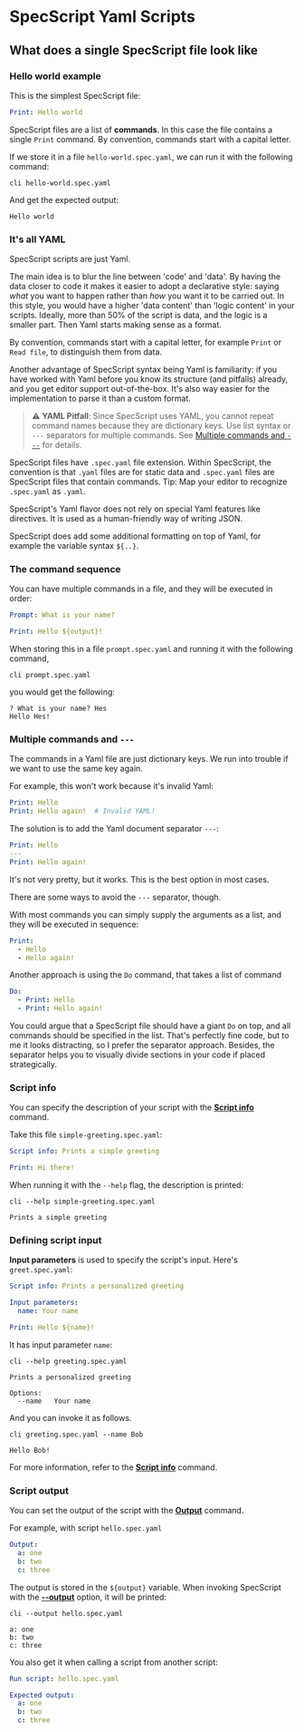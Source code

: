 # SpecScript Yaml Scripts

## What does a single SpecScript file look like

### Hello world example

This is the simplest SpecScript file:

```yaml file=hello-world.spec.yaml
Print: Hello world
```

SpecScript files are a list of **commands**. In this case the file contains a single `Print` command. By convention,
commands start with a capital letter.

If we store it in a file `hello-world.spec.yaml`, we can run it with the following command:

```shell cli
cli hello-world.spec.yaml
```

And get the expected output:

```output
Hello world
```

### It's all YAML

SpecScript scripts are just Yaml.

The main idea is to blur the line between 'code' and 'data'. By having the data closer to code it makes it easier to
adopt a declarative style: saying _what_ you want to happen rather than _how_ you want it to be carried out. In this
style, you would have a higher 'data content' than 'logic content' in your scripts. Ideally, more than 50% of the script
is data, and the logic is a smaller part. Then Yaml starts making sense as a format.

By convention, commands start with a capital letter, for example `Print` or `Read file`, to distinguish them from data.

Another advantage of SpecScript syntax being Yaml is familiarity: if you have worked with Yaml before you know its
structure (and pitfalls) already, and you get editor support out-of-the-box. It's also way easier for the implementation
to parse it than a custom format.

> **⚠️ YAML Pitfall**: Since SpecScript uses YAML, you cannot repeat command names because they are dictionary keys. Use
> list syntax or `---` separators for multiple commands. See [Multiple commands and `---`](#multiple-commands-and---) for
> details.

SpecScript files have `.spec.yaml` file extension. Within SpecScript, the convention is that `.yaml` files are for
static data and
`.spec.yaml` files are SpecScript files that contain commands. Tip: Map your editor to recognize `.spec.yaml`
as `.yaml`.

SpecScript's Yaml flavor does not rely on special Yaml features like directives. It is used as a human-friendly way of
writing JSON.

SpecScript does add some additional formatting on top of Yaml, for example the variable syntax `${..}`.

### The command sequence

You can have multiple commands in a file, and they will be executed in order:

```yaml file=prompt.spec.yaml
Prompt: What is your name?

Print: Hello ${output}!
```

When storing this in a file `prompt.spec.yaml` and running it with the following command,

<!-- answers
What is your name?: Hes
-->

```shell cli
cli prompt.spec.yaml
```

you would get the following:

```output
? What is your name? Hes
Hello Hes!
```

### Multiple commands and `---`

The commands in a Yaml file are just dictionary keys. We run into trouble if we want to use the same key again.

For example, this won't work because it's invalid Yaml:

```yaml
Print: Hello
Print: Hello again!  # Invalid YAML!
```

The solution is to add the Yaml document separator `---`:

```yaml specscript
Print: Hello
---
Print: Hello again!
```

It's not very pretty, but it works. This is the best option in most cases.

There are some ways to avoid the `---` separator, though.

With most commands you can simply supply the arguments as a list, and they will be executed in sequence:

```yaml specscript
Print:
  - Hello
  - Hello again!
```

<!-- Print is a bad example!!! It is a list processor designed to print lists "as lists" -->

Another approach is using the `Do` command, that takes a list of command

```yaml specscript
Do:
  - Print: Hello
  - Print: Hello again!
```

You could argue that a SpecScript file should have a giant `Do` on top, and all commands should be specified in the
list. That's perfectly fine code, but to me it looks distracting, so I prefer the separator approach. Besides, the
separator helps you to visually divide sections in your code if placed strategically.

### Script info

You can specify the description of your script with the
**[Script info](../commands/core/script-info/Script%20info.spec.md)** command.

Take this file `simple-greeting.spec.yaml`:

```yaml file=simple-greeting.spec.yaml
Script info: Prints a simple greeting

Print: Hi there!
```

When running it with the `--help` flag, the description is printed:

```shell cli
cli --help simple-greeting.spec.yaml
```

```output
Prints a simple greeting
```

### Defining script input

**Input parameters** is used to specify the script's input. Here's `greet.spec.yaml`:

```yaml file=greeting.spec.yaml
Script info: Prints a personalized greeting

Input parameters:
  name: Your name

Print: Hello ${name}!
```

It has input parameter `name`:

```shell cli
cli --help greeting.spec.yaml
```

```output
Prints a personalized greeting

Options:
  --name   Your name
```

And you can invoke it as follows.

```shell cli
cli greeting.spec.yaml --name Bob
```

```output
Hello Bob!
```

For more information, refer to the **[Script info](../commands/core/script-info/Script%20info.spec.md)** command.

### Script output

You can set the output of the script with the **[Output](../commands/core/variables/Output.spec.md)** command.

For example, with script `hello.spec.yaml`

```yaml file=hello.spec.yaml
Output:
  a: one
  b: two
  c: three
```

The output is stored in the `${output}` variable. When invoking SpecScript with the
**[--output](../cli/Command%20line%20options.spec.md#--output)** option, it will be printed:

```shell cli
cli --output hello.spec.yaml
```

```output
a: one
b: two
c: three
```

You also get it when calling a script from another script:

```yaml specscript
Run script: hello.spec.yaml

Expected output:
  a: one
  b: two
  c: three
```

